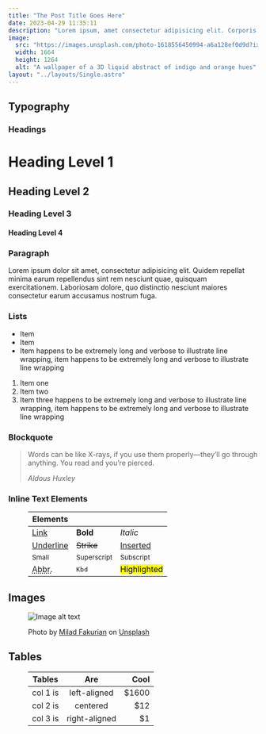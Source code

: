 ```yaml
---
title: "The Post Title Goes Here"
date: 2023-04-29 11:35:11
description: "Lorem ipsum, amet consectetur adipisicing elit. Corporis praesentium quia facere. Sint quos illum omnis possimus. Earum soluta assumenda, ab modi laboriosam quibusdam laboriosam quibusdam, voluptatum beatae nulla animi nemo ea."
image:
  src: "https://images.unsplash.com/photo-1618556450994-a6a128ef0d9d?ixlib=rb-4.0.3&ixid=MnwxMjA3fDB8MHxwaG90by1wYWdlfHx8fGVufDB8fHx8&auto=format&fit=crop&w=1664&q=80"
  width: 1664
  height: 1264
  alt: "A wallpaper of a 3D liquid abstract of indigo and orange hues"
layout: "../layouts/Single.astro"
---
```


## Typography 

### Headings

# Heading Level 1

## Heading Level 2

### Heading Level 3

#### Heading Level 4

### Paragraph

Lorem ipsum dolor sit amet, consectetur adipisicing elit. Quidem repellat minima earum repellendus sint rem nesciunt quae, quisquam exercitationem. Laboriosam dolore, quo distinctio nesciunt maiores consectetur earum accusamus nostrum fuga.

### Lists

- Item 
- Item 
- Item happens to be extremely long and verbose to illustrate line wrapping, item happens to be extremely long and verbose to illustrate line wrapping

1. Item one
2. Item two
3. Item three happens to be extremely long and verbose to illustrate line wrapping, item happens to be extremely long and verbose to illustrate line wrapping

### Blockquote

> Words can be like X-rays, if you use them properly—they’ll go through anything. You read and you’re pierced.
>
> <footer><cite>Aldous Huxley</cite></footer>

### Inline Text Elements
<figure>

| Elements                                |                     |                          |
| --------------------------------------- | ------------------- | ------------------------ |
| [Link](#0)                              | **Bold**            | *Italic*                 |
| <u>Underline</u>                        | ~~Strike~~          | <ins>Inserted</ins>      |
| <small>Small</small>                    | <sup>Superscript</sup> | <sub>Subscript</sub>      |
| <abbr title="Abbreviation">Abbr.</abbr> | <kbd>Kbd</kbd>      | <mark>Highlighted</mark> |


</figure>


## Images
<figure>

![Image alt text](https://images.unsplash.com/photo-1618556450994-a6a128ef0d9d?ixlib=rb-4.0.3&ixid=MnwxMjA3fDB8MHxwaG90by1wYWdlfHx8fGVufDB8fHx8&auto=format&fit=crop&w=1664&q=80)

<figcaption>Photo by <a href="https://unsplash.com/@fakurian?utm_source=unsplash&utm_medium=referral&utm_content=creditCopyText">Milad Fakurian</a> on <a href="https://unsplash.com/photos/bexwsdM5BCw?utm_source=unsplash&utm_medium=referral&utm_content=creditCopyText">Unsplash</a></figcaption>

</figure>

## Tables

<figure>

| Tables   |      Are      |  Cool |
|----------|:-------------:|------:|
| col 1 is |  left-aligned | $1600 |
| col 2 is |    centered   |   $12 |
| col 3 is | right-aligned |    $1 |

</figure>
